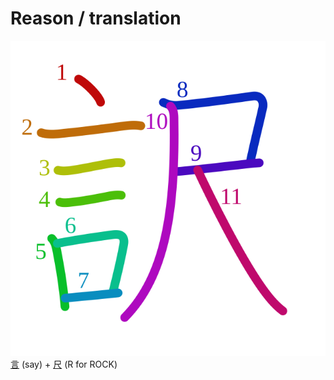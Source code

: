 # Reason / translation
![8a33](../kanji-colorize/8a33.svg)
[言](言.md) (say) + [尺](尺.md) (R for ROCK) 